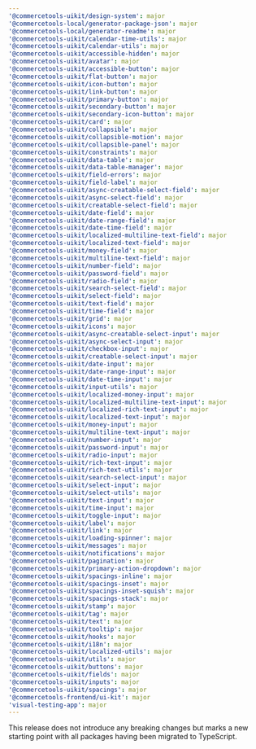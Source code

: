 ```yaml
---
'@commercetools-uikit/design-system': major
'@commercetools-local/generator-package-json': major
'@commercetools-local/generator-readme': major
'@commercetools-uikit/calendar-time-utils': major
'@commercetools-uikit/calendar-utils': major
'@commercetools-uikit/accessible-hidden': major
'@commercetools-uikit/avatar': major
'@commercetools-uikit/accessible-button': major
'@commercetools-uikit/flat-button': major
'@commercetools-uikit/icon-button': major
'@commercetools-uikit/link-button': major
'@commercetools-uikit/primary-button': major
'@commercetools-uikit/secondary-button': major
'@commercetools-uikit/secondary-icon-button': major
'@commercetools-uikit/card': major
'@commercetools-uikit/collapsible': major
'@commercetools-uikit/collapsible-motion': major
'@commercetools-uikit/collapsible-panel': major
'@commercetools-uikit/constraints': major
'@commercetools-uikit/data-table': major
'@commercetools-uikit/data-table-manager': major
'@commercetools-uikit/field-errors': major
'@commercetools-uikit/field-label': major
'@commercetools-uikit/async-creatable-select-field': major
'@commercetools-uikit/async-select-field': major
'@commercetools-uikit/creatable-select-field': major
'@commercetools-uikit/date-field': major
'@commercetools-uikit/date-range-field': major
'@commercetools-uikit/date-time-field': major
'@commercetools-uikit/localized-multiline-text-field': major
'@commercetools-uikit/localized-text-field': major
'@commercetools-uikit/money-field': major
'@commercetools-uikit/multiline-text-field': major
'@commercetools-uikit/number-field': major
'@commercetools-uikit/password-field': major
'@commercetools-uikit/radio-field': major
'@commercetools-uikit/search-select-field': major
'@commercetools-uikit/select-field': major
'@commercetools-uikit/text-field': major
'@commercetools-uikit/time-field': major
'@commercetools-uikit/grid': major
'@commercetools-uikit/icons': major
'@commercetools-uikit/async-creatable-select-input': major
'@commercetools-uikit/async-select-input': major
'@commercetools-uikit/checkbox-input': major
'@commercetools-uikit/creatable-select-input': major
'@commercetools-uikit/date-input': major
'@commercetools-uikit/date-range-input': major
'@commercetools-uikit/date-time-input': major
'@commercetools-uikit/input-utils': major
'@commercetools-uikit/localized-money-input': major
'@commercetools-uikit/localized-multiline-text-input': major
'@commercetools-uikit/localized-rich-text-input': major
'@commercetools-uikit/localized-text-input': major
'@commercetools-uikit/money-input': major
'@commercetools-uikit/multiline-text-input': major
'@commercetools-uikit/number-input': major
'@commercetools-uikit/password-input': major
'@commercetools-uikit/radio-input': major
'@commercetools-uikit/rich-text-input': major
'@commercetools-uikit/rich-text-utils': major
'@commercetools-uikit/search-select-input': major
'@commercetools-uikit/select-input': major
'@commercetools-uikit/select-utils': major
'@commercetools-uikit/text-input': major
'@commercetools-uikit/time-input': major
'@commercetools-uikit/toggle-input': major
'@commercetools-uikit/label': major
'@commercetools-uikit/link': major
'@commercetools-uikit/loading-spinner': major
'@commercetools-uikit/messages': major
'@commercetools-uikit/notifications': major
'@commercetools-uikit/pagination': major
'@commercetools-uikit/primary-action-dropdown': major
'@commercetools-uikit/spacings-inline': major
'@commercetools-uikit/spacings-inset': major
'@commercetools-uikit/spacings-inset-squish': major
'@commercetools-uikit/spacings-stack': major
'@commercetools-uikit/stamp': major
'@commercetools-uikit/tag': major
'@commercetools-uikit/text': major
'@commercetools-uikit/tooltip': major
'@commercetools-uikit/hooks': major
'@commercetools-uikit/i18n': major
'@commercetools-uikit/localized-utils': major
'@commercetools-uikit/utils': major
'@commercetools-uikit/buttons': major
'@commercetools-uikit/fields': major
'@commercetools-uikit/inputs': major
'@commercetools-uikit/spacings': major
'@commercetools-frontend/ui-kit': major
'visual-testing-app': major
---
```


This release does not introduce any breaking changes but marks a new starting point with all packages having been migrated to TypeScript.
